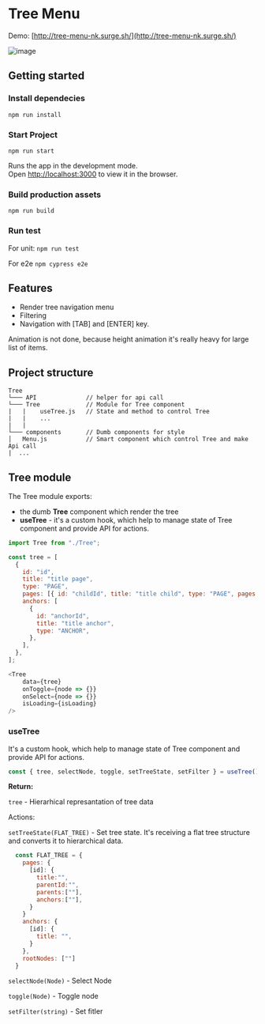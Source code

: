 # Tree Menu

Demo: [http://tree-menu-nk.surge.sh/](http://tree-menu-nk.surge.sh/)

![image](https://media.giphy.com/media/EksNwyO7niNP0JKvlm/source.gif)

## Getting started

### Install dependecies
`npm run install`

### Start Project
`npm run start`

Runs the app in the development mode.\
Open [http://localhost:3000](http://localhost:3000) to view it in the browser.

### Build production assets
`npm run build`

### Run test
For unit:
`npm run test`

For e2e
`npm cypress e2e
`

## Features

- Render tree navigation menu
- Filtering
- Navigation with [TAB] and [ENTER] key.

Animation is not done, because height animation it's really heavy for large list of items.



## Project structure

```
Tree
└─── API              // helper for api call
└─── Tree             // Module for Tree component
|   |    useTree.js   // State and method to control Tree
|   |    ...
|   |    
└─── components       // Dumb components for style
│   Menu.js           // Smart component which control Tree and make Api call
|  ...

```

## Tree module

The Tree module exports: 
- the dumb **Tree** component which render the tree
- **useTree** -  it's a custom hook, which help to manage state of Tree component and provide API for actions.

```js
import Tree from "./Tree";

const tree = [
  {
    id: "id",
    title: "title page",
    type: "PAGE",
    pages: [{ id: "childId", title: "title child", type: "PAGE", pages: [] }],
    anchors: [
      {
        id: "anchorId",
        title: "title anchor",
        type: "ANCHOR",
      },
    ],
  },
];

<Tree
    data={tree}
    onToggle={node => {}}
    onSelect={node => {}}
    isLoading={isLoading}
/>

```


### useTree

 It's a custom hook, which help to manage state of Tree component and provide API for actions.


```js
const { tree, selectNode, toggle, setTreeState, setFilter } = useTree();
```

**Return:**

`tree` - Hierarhical represantation of tree data

Actions:

`setTreeState(FLAT_TREE)` - 
Set tree state. It's receiving a flat tree structure and converts it to hierarchical data.
```js
  const FLAT_TREE = {
    pages: {
      [id]: {
        title:"",
        parentId:"",
        parents:[""],
        anchors:[""],
      }
    }
    anchors: {
      [id]: {
        title: "",
      }
    },
    rootNodes: [""]
  }
```

`selectNode(Node)` - Select Node

`toggle(Node)`  - Toggle node

`setFilter(string)` -  Set fitler
